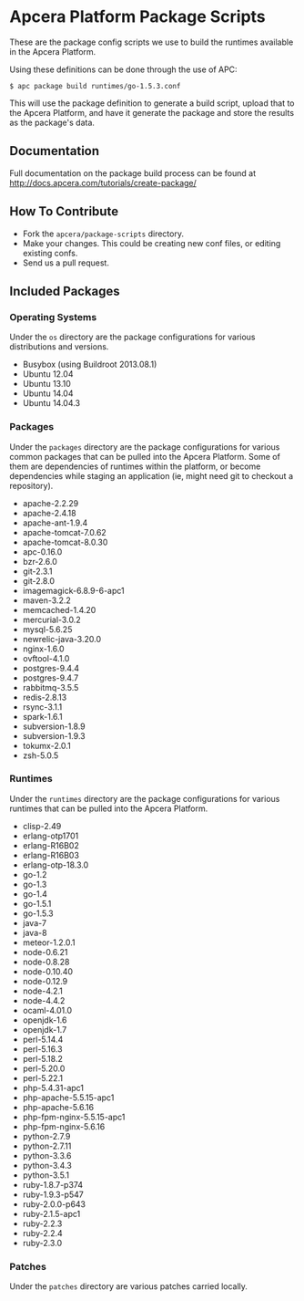 # Apcera Platform Package Scripts

These are the package config scripts we use to build the runtimes available in the Apcera Platform.

Using these definitions can be done through the use of APC:

```console
$ apc package build runtimes/go-1.5.3.conf
```

This will use the package definition to generate a build script, upload that to
the Apcera Platform, and have it generate the package and store the results as the
package's data.

## Documentation

Full documentation on the package build process can be found at http://docs.apcera.com/tutorials/create-package/

## How To Contribute

* Fork the `apcera/package-scripts` directory.
* Make your changes. This could be creating new conf files, or editing existing confs.
* Send us a pull request.

## Included Packages

### Operating Systems

Under the `os` directory are the package configurations for various
distributions and versions.

* Busybox (using Buildroot 2013.08.1)
* Ubuntu 12.04
* Ubuntu 13.10
* Ubuntu 14.04
* Ubuntu 14.04.3

### Packages

Under the `packages` directory are the package configurations for various common
packages that can be pulled into the Apcera Platform. Some of them are dependencies of
runtimes within the platform, or become dependencies while staging an
application (ie, might need git to checkout a repository).

* apache-2.2.29
* apache-2.4.18
* apache-ant-1.9.4
* apache-tomcat-7.0.62
* apache-tomcat-8.0.30
* apc-0.16.0
* bzr-2.6.0
* git-2.3.1
* git-2.8.0
* imagemagick-6.8.9-6-apc1
* maven-3.2.2
* memcached-1.4.20
* mercurial-3.0.2
* mysql-5.6.25
* newrelic-java-3.20.0
* nginx-1.6.0
* ovftool-4.1.0
* postgres-9.4.4
* postgres-9.4.7
* rabbitmq-3.5.5
* redis-2.8.13
* rsync-3.1.1
* spark-1.6.1
* subversion-1.8.9
* subversion-1.9.3
* tokumx-2.0.1
* zsh-5.0.5

### Runtimes

Under the `runtimes` directory are the package configurations for various
runtimes that can be pulled into the Apcera Platform.

* clisp-2.49
* erlang-otp1701
* erlang-R16B02
* erlang-R16B03
* erlang-otp-18.3.0
* go-1.2
* go-1.3
* go-1.4
* go-1.5.1
* go-1.5.3
* java-7
* java-8
* meteor-1.2.0.1
* node-0.6.21
* node-0.8.28
* node-0.10.40
* node-0.12.9
* node-4.2.1
* node-4.4.2
* ocaml-4.01.0
* openjdk-1.6
* openjdk-1.7
* perl-5.14.4
* perl-5.16.3
* perl-5.18.2
* perl-5.20.0
* perl-5.22.1
* php-5.4.31-apc1
* php-apache-5.5.15-apc1
* php-apache-5.6.16
* php-fpm-nginx-5.5.15-apc1
* php-fpm-nginx-5.6.16
* python-2.7.9
* python-2.7.11
* python-3.3.6
* python-3.4.3
* python-3.5.1
* ruby-1.8.7-p374
* ruby-1.9.3-p547
* ruby-2.0.0-p643
* ruby-2.1.5-apc1
* ruby-2.2.3
* ruby-2.2.4
* ruby-2.3.0


### Patches

Under the `patches` directory are various patches carried locally.
